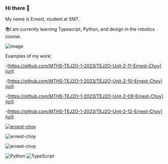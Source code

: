 ### Hi there 👋

My name is Ernest, student at SMT. 

📚I am currently learning Typescript, Python, and design in the robotics course.

![image](https://github.com/Ernest-Choy/Ernest-Choy/assets/144264236/61927a7c-505c-48dd-9e7b-2365026f764b)


Examples of my work:

-[https://github.com/MTHS-TEJ2O-1-2023/TEJ2O-Unit-2-11-Ernest-Choy](url)

-[https://github.com/MTHS-TEJ2O-1-2023/TEJ2O-Unit-2-10-Ernest-Choy](url)

-[https://github.com/MTHS-TEJ2O-1-2023/TEJ2O-Unit-2-09-Ernest-Choy](url)

-[https://github.com/MTHS-TEJ2O-1-2023/TEJ2O-Unit-2-12-Ernest-Choy](url)

<p align="left"> <a href="https://github.com/ryo-ma/github-profile-trophy"><img src="https://github-profile-trophy.vercel.app/?username=ernest-choy" alt="ernest-choy" /></a> </p>

<p><img align="center" src="https://github-readme-stats.vercel.app/api/top-langs?username=ernest-choy&show_icons=true&locale=en&layout=compact" alt="ernest-choy" /></p>

<p><img align="center" src="https://github-readme-streak-stats.herokuapp.com/?user=ernest-choy&" alt="ernest-choy" /></p>


![Python](https://img.shields.io/badge/python-3670A0?style=for-the-badge&logo=python&logoColor=ffdd54)
![TypeScript](https://img.shields.io/badge/typescript-%23007ACC.svg?style=for-the-badge&logo=typescript&logoColor=white)

